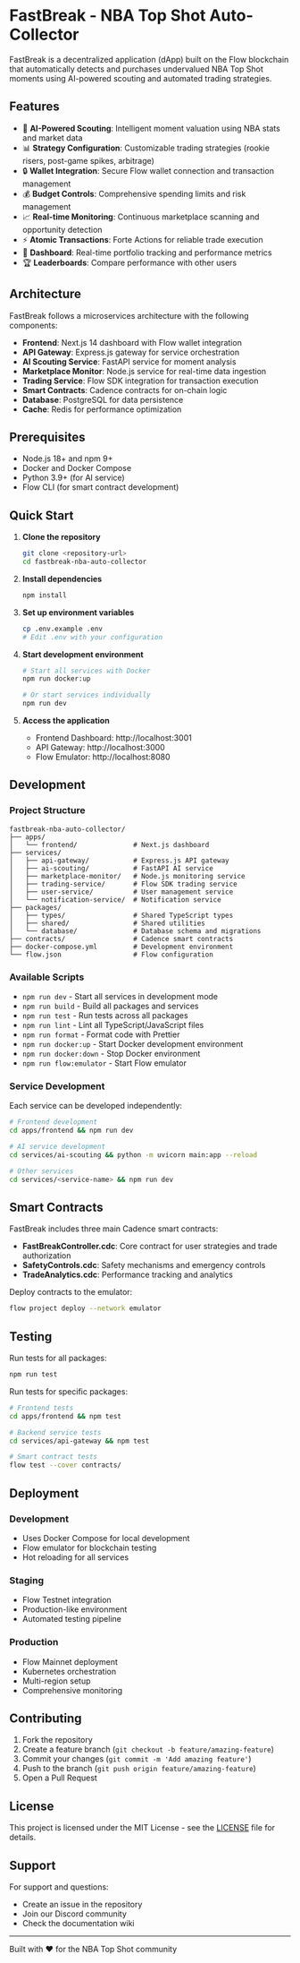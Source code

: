 # FastBreak - NBA Top Shot Auto-Collector

FastBreak is a decentralized application (dApp) built on the Flow blockchain that automatically detects and purchases undervalued NBA Top Shot moments using AI-powered scouting and automated trading strategies.

## Features

- 🤖 **AI-Powered Scouting**: Intelligent moment valuation using NBA stats and market data
- 📊 **Strategy Configuration**: Customizable trading strategies (rookie risers, post-game spikes, arbitrage)
- 🔒 **Wallet Integration**: Secure Flow wallet connection and transaction management
- 💰 **Budget Controls**: Comprehensive spending limits and risk management
- 📈 **Real-time Monitoring**: Continuous marketplace scanning and opportunity detection
- ⚡ **Atomic Transactions**: Forte Actions for reliable trade execution
- 📱 **Dashboard**: Real-time portfolio tracking and performance metrics
- 🏆 **Leaderboards**: Compare performance with other users

## Architecture

FastBreak follows a microservices architecture with the following components:

- **Frontend**: Next.js 14 dashboard with Flow wallet integration
- **API Gateway**: Express.js gateway for service orchestration
- **AI Scouting Service**: FastAPI service for moment analysis
- **Marketplace Monitor**: Node.js service for real-time data ingestion
- **Trading Service**: Flow SDK integration for transaction execution
- **Smart Contracts**: Cadence contracts for on-chain logic
- **Database**: PostgreSQL for data persistence
- **Cache**: Redis for performance optimization

## Prerequisites

- Node.js 18+ and npm 9+
- Docker and Docker Compose
- Python 3.9+ (for AI service)
- Flow CLI (for smart contract development)

## Quick Start

1. **Clone the repository**
   ```bash
   git clone <repository-url>
   cd fastbreak-nba-auto-collector
   ```

2. **Install dependencies**
   ```bash
   npm install
   ```

3. **Set up environment variables**
   ```bash
   cp .env.example .env
   # Edit .env with your configuration
   ```

4. **Start development environment**
   ```bash
   # Start all services with Docker
   npm run docker:up
   
   # Or start services individually
   npm run dev
   ```

5. **Access the application**
   - Frontend Dashboard: http://localhost:3001
   - API Gateway: http://localhost:3000
   - Flow Emulator: http://localhost:8080

## Development

### Project Structure

```
fastbreak-nba-auto-collector/
├── apps/
│   └── frontend/              # Next.js dashboard
├── services/
│   ├── api-gateway/           # Express.js API gateway
│   ├── ai-scouting/           # FastAPI AI service
│   ├── marketplace-monitor/   # Node.js monitoring service
│   ├── trading-service/       # Flow SDK trading service
│   ├── user-service/          # User management service
│   └── notification-service/  # Notification service
├── packages/
│   ├── types/                 # Shared TypeScript types
│   ├── shared/                # Shared utilities
│   └── database/              # Database schema and migrations
├── contracts/                 # Cadence smart contracts
├── docker-compose.yml         # Development environment
└── flow.json                  # Flow configuration
```

### Available Scripts

- `npm run dev` - Start all services in development mode
- `npm run build` - Build all packages and services
- `npm run test` - Run tests across all packages
- `npm run lint` - Lint all TypeScript/JavaScript files
- `npm run format` - Format code with Prettier
- `npm run docker:up` - Start Docker development environment
- `npm run docker:down` - Stop Docker environment
- `npm run flow:emulator` - Start Flow emulator

### Service Development

Each service can be developed independently:

```bash
# Frontend development
cd apps/frontend && npm run dev

# AI service development
cd services/ai-scouting && python -m uvicorn main:app --reload

# Other services
cd services/<service-name> && npm run dev
```

## Smart Contracts

FastBreak includes three main Cadence smart contracts:

- **FastBreakController.cdc**: Core contract for user strategies and trade authorization
- **SafetyControls.cdc**: Safety mechanisms and emergency controls
- **TradeAnalytics.cdc**: Performance tracking and analytics

Deploy contracts to the emulator:

```bash
flow project deploy --network emulator
```

## Testing

Run tests for all packages:

```bash
npm run test
```

Run tests for specific packages:

```bash
# Frontend tests
cd apps/frontend && npm test

# Backend service tests
cd services/api-gateway && npm test

# Smart contract tests
flow test --cover contracts/
```

## Deployment

### Development
- Uses Docker Compose for local development
- Flow emulator for blockchain testing
- Hot reloading for all services

### Staging
- Flow Testnet integration
- Production-like environment
- Automated testing pipeline

### Production
- Flow Mainnet deployment
- Kubernetes orchestration
- Multi-region setup
- Comprehensive monitoring

## Contributing

1. Fork the repository
2. Create a feature branch (`git checkout -b feature/amazing-feature`)
3. Commit your changes (`git commit -m 'Add amazing feature'`)
4. Push to the branch (`git push origin feature/amazing-feature`)
5. Open a Pull Request

## License

This project is licensed under the MIT License - see the [LICENSE](LICENSE) file for details.

## Support

For support and questions:
- Create an issue in the repository
- Join our Discord community
- Check the documentation wiki

---

Built with ❤️ for the NBA Top Shot community